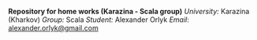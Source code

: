 **Repository for home works (Karazina - Scala group)**
_University:_ Karazina (Kharkov) 
_Group:_ Scala 
_Student:_ Alexander Orlyk
_Email_: alexander.orlyk@gmail.com
 
